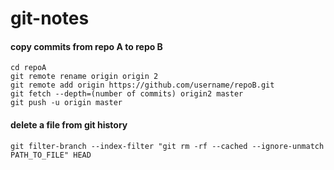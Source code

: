 # git-notes

#### copy commits from repo A to repo B
```
cd repoA
git remote rename origin origin 2
git remote add origin https://github.com/username/repoB.git
git fetch --depth=(number of commits) origin2 master
git push -u origin master
```
#### delete a file from git history
```
git filter-branch --index-filter "git rm -rf --cached --ignore-unmatch PATH_TO_FILE" HEAD
```
